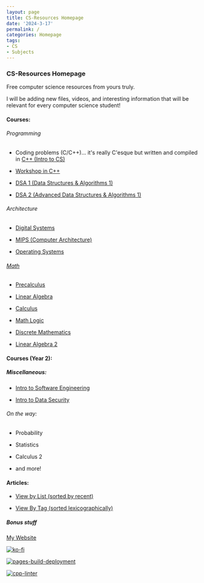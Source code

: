 ```yaml
---
layout: page
title: CS-Resources Homepage
date: '2024-3-17'
permalink: /
categories: Homepage
tags:
- CS
- Subjects
---
```


### CS-Resources Homepage

Free computer science resources from yours truly.

I will be adding new files, videos, and interesting information that will be relevant for every computer science student!


#### Courses: 

###### Programming

* Coding problems (C/C++)... it's really C'esque but written and compiled in  [C++ (Intro to CS)](https://avipars.github.io/CS-Resources/intro_cs/)


* [Workshop in C++](https://avipars.github.io/CS-Resources/cpp_workshop)


* [DSA 1 (Data Structures & Algorithms 1)](https://avipars.github.io/CS-Resources/data_struct/)


* [DSA 2 (Advanced Data Structures & Algorithms 1)](https://avipars.github.io/CS-Resources/data_struct2/)


###### Architecture

* [Digital Systems](https://avipars.github.io/CS-Resources/DigitalSystems/)


* [MIPS (Computer Architecture)](https://avipars.github.io/CS-Resources/mips/)


* [Operating Systems](https://cs.aviparshan.com/os)


###### [Math](https://avipars.github.io/CS-Resources/math/)


* [Precalculus](https://avipars.github.io/CS-Resources/math/precalculus)


* [Linear Algebra](https://avipars.github.io/CS-Resources/math/linearalgebra)


* [Calculus](https://avipars.github.io/CS-Resources/math/calculus)


* [Math Logic](https://avipars.github.io/CS-Resources/math/logic)


* [Discrete Mathematics](https://cs.aviparshan.com/math/discrete/)


* [Linear Algebra 2](https://cs.aviparshan.com/math/linearalgebra2/)

#### Courses (Year 2): 

##### Miscellaneous:

* [Intro to Software Engineering](https://cs.aviparshan.com/software_eng)


* [Intro to Data Security](https://avipars.github.io/CS-Resources/intro_sec)


###### On the way:

* Probability

* Statistics

* Calculus 2

*  and more!



#### Articles: 

* [View by List (sorted by recent)](https://cs.aviparshan.com/blog)


* [View By Tag (sorted lexicographically)](https://cs.aviparshan.com/tags)


##### Bonus stuff

[My Website](https://www.aviparshan.com/)

[![ko-fi](https://ko-fi.com/img/githubbutton_sm.svg)](https://ko-fi.com/J3J81LRFO)

[![pages-build-deployment](https://github.com/avipars/CS-Resources/actions/workflows/pages/pages-build-deployment/badge.svg)](https://github.com/avipars/CS-Resources/actions/workflows/pages/pages-build-deployment)

[![cpp-linter](https://github.com/cpp-linter/cpp-linter-action/actions/workflows/cpp-linter.yml/badge.svg)](https://github.com/cpp-linter/cpp-linter-action/actions/workflows/cpp-linter.yml)
